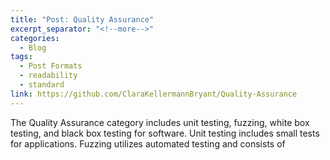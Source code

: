 ```yaml
---
title: "Post: Quality Assurance"
excerpt_separator: "<!--more-->"
categories:
  - Blog
tags:
  - Post Formats
  - readability
  - standard
link: https://github.com/ClaraKellermannBryant/Quality-Assurance
---
```


The Quality Assurance category includes unit testing, fuzzing, white box testing, and black box testing for software. Unit testing includes small tests for applications. Fuzzing utilizes automated testing and consists of 

